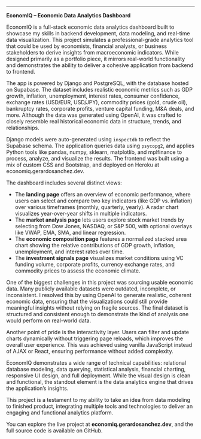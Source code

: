 

---

**EconomIQ – Economic Data Analytics Dashboard**

EconomIQ is a full-stack economic data analytics dashboard built to showcase my skills in backend development, data modeling, and real-time data visualization. This project simulates a professional-grade analytics tool that could be used by economists, financial analysts, or business stakeholders to derive insights from macroeconomic indicators. While designed primarily as a portfolio piece, it mirrors real-world functionality and demonstrates the ability to deliver a cohesive application from backend to frontend.

The app is powered by Django and PostgreSQL, with the database hosted on Supabase. The dataset includes realistic economic metrics such as GDP growth, inflation, unemployment, interest rates, consumer confidence, exchange rates (USD/EUR, USD/JPY), commodity prices (gold, crude oil), bankruptcy rates, corporate profits, venture capital funding, M\&A deals, and more. Although the data was generated using OpenAI, it was crafted to closely resemble real historical economic data in structure, trends, and relationships.

Django models were auto-generated using `inspectdb` to reflect the Supabase schema. The application queries data using `psycopg2`, and applies Python tools like pandas, numpy, sklearn, matplotlib, and mplfinance to process, analyze, and visualize the results. The frontend was built using a mix of custom CSS and Bootstrap, and deployed on Heroku at economiq.gerardosanchez.dev.

The dashboard includes several distinct views:

* The **landing page** offers an overview of economic performance, where users can select and compare two key indicators (like GDP vs. inflation) over various timeframes (monthly, quarterly, yearly). A radar chart visualizes year-over-year shifts in multiple indicators.
* The **market analysis page** lets users explore stock market trends by selecting from Dow Jones, NASDAQ, or S\&P 500, with optional overlays like VWAP, EMA, SMA, and linear regression.
* The **economic composition page** features a normalized stacked area chart showing the relative contributions of GDP growth, inflation, unemployment, and interest rates over time.
* The **investment signals page** visualizes market conditions using VC funding volume, corporate profits, currency exchange rates, and commodity prices to assess the economic climate.

One of the biggest challenges in this project was sourcing usable economic data. Many publicly available datasets were outdated, incomplete, or inconsistent. I resolved this by using OpenAI to generate realistic, coherent economic data, ensuring that the visualizations could still provide meaningful insights without relying on fragile sources. The final dataset is structured and consistent enough to demonstrate the kind of analysis one would perform on real-world data.

Another point of pride is the interactivity layer. Users can filter and update charts dynamically without triggering page reloads, which improves the overall user experience. This was achieved using vanilla JavaScript instead of AJAX or React, ensuring performance without added complexity.

EconomIQ demonstrates a wide range of technical capabilities: relational database modeling, data querying, statistical analysis, financial charting, responsive UI design, and full deployment. While the visual design is clean and functional, the standout element is the data analytics engine that drives the application’s insights.

This project is a testament to my ability to take an idea from data modeling to finished product, integrating multiple tools and technologies to deliver an engaging and functional analytics platform.

You can explore the live project at **economiq.gerardosanchez.dev**, and the full source code is available on GitHub.

